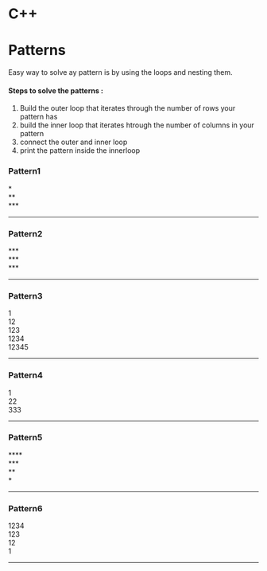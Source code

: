 ﻿# C++
<h1>Patterns</h1>
<p>Easy way to solve ay pattern is by using the loops and nesting them.</p>
<h4><b>Steps to solve the patterns :</b></h4>
  <ol>
    <li>Build the outer loop that iterates through the number of rows your pattern has</li>
    <li>build the inner loop that iterates htrough the number of columns in your pattern</li>
    <li>connect the outer and inner loop </li>
    <li>print the pattern inside the innerloop</li>
  </ol>
<h3>Pattern1</h3>
*</br>
**</br>
***
<hr>
<h3>Pattern2</h3>
***</br>
***</br>
***
<hr>
<h3>Pattern3</h3>
1</br>
12</br>
123</br>
1234</br>
12345
<hr>
<h3>Pattern4</h3>
1</br>
22</br>
333
<hr>
<h3>Pattern5</h3>
****</br>
***</br>
**</br>
*
<hr>
<h3>Pattern6</h3>
1234</br>
123</br>
12</br>
1
<hr>